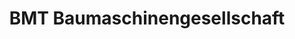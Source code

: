 ---
title: "BMT Baumaschinengesellschaft"
url: /thallwitz/bmt-baumaschinengesellschaft/
shop: Mieten
---